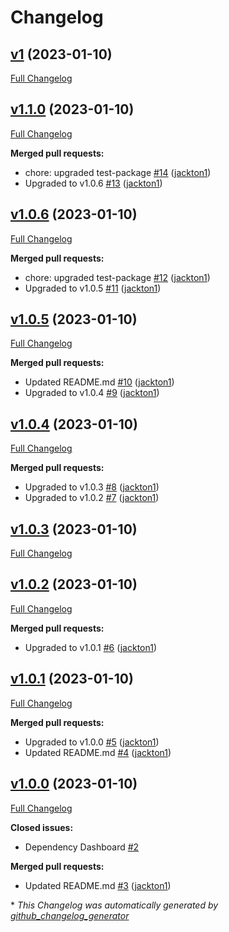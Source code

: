 # Changelog

## [v1](https://github.com/tj-actions/cargo-bump/tree/v1) (2023-01-10)

[Full Changelog](https://github.com/tj-actions/cargo-bump/compare/v1.1.0...v1)

## [v1.1.0](https://github.com/tj-actions/cargo-bump/tree/v1.1.0) (2023-01-10)

[Full Changelog](https://github.com/tj-actions/cargo-bump/compare/v1.0.6...v1.1.0)

**Merged pull requests:**

- chore: upgraded test-package [\#14](https://github.com/tj-actions/cargo-bump/pull/14) ([jackton1](https://github.com/jackton1))
- Upgraded to v1.0.6 [\#13](https://github.com/tj-actions/cargo-bump/pull/13) ([jackton1](https://github.com/jackton1))

## [v1.0.6](https://github.com/tj-actions/cargo-bump/tree/v1.0.6) (2023-01-10)

[Full Changelog](https://github.com/tj-actions/cargo-bump/compare/v1.0.5...v1.0.6)

**Merged pull requests:**

- chore: upgraded test-package [\#12](https://github.com/tj-actions/cargo-bump/pull/12) ([jackton1](https://github.com/jackton1))
- Upgraded to v1.0.5 [\#11](https://github.com/tj-actions/cargo-bump/pull/11) ([jackton1](https://github.com/jackton1))

## [v1.0.5](https://github.com/tj-actions/cargo-bump/tree/v1.0.5) (2023-01-10)

[Full Changelog](https://github.com/tj-actions/cargo-bump/compare/v1.0.4...v1.0.5)

**Merged pull requests:**

- Updated README.md [\#10](https://github.com/tj-actions/cargo-bump/pull/10) ([jackton1](https://github.com/jackton1))
- Upgraded to v1.0.4 [\#9](https://github.com/tj-actions/cargo-bump/pull/9) ([jackton1](https://github.com/jackton1))

## [v1.0.4](https://github.com/tj-actions/cargo-bump/tree/v1.0.4) (2023-01-10)

[Full Changelog](https://github.com/tj-actions/cargo-bump/compare/v1.0.3...v1.0.4)

**Merged pull requests:**

- Upgraded to v1.0.3 [\#8](https://github.com/tj-actions/cargo-bump/pull/8) ([jackton1](https://github.com/jackton1))
- Upgraded to v1.0.2 [\#7](https://github.com/tj-actions/cargo-bump/pull/7) ([jackton1](https://github.com/jackton1))

## [v1.0.3](https://github.com/tj-actions/cargo-bump/tree/v1.0.3) (2023-01-10)

[Full Changelog](https://github.com/tj-actions/cargo-bump/compare/v1.0.2...v1.0.3)

## [v1.0.2](https://github.com/tj-actions/cargo-bump/tree/v1.0.2) (2023-01-10)

[Full Changelog](https://github.com/tj-actions/cargo-bump/compare/v1.0.1...v1.0.2)

**Merged pull requests:**

- Upgraded to v1.0.1 [\#6](https://github.com/tj-actions/cargo-bump/pull/6) ([jackton1](https://github.com/jackton1))

## [v1.0.1](https://github.com/tj-actions/cargo-bump/tree/v1.0.1) (2023-01-10)

[Full Changelog](https://github.com/tj-actions/cargo-bump/compare/v1.0.0...v1.0.1)

**Merged pull requests:**

- Upgraded to v1.0.0 [\#5](https://github.com/tj-actions/cargo-bump/pull/5) ([jackton1](https://github.com/jackton1))
- Updated README.md [\#4](https://github.com/tj-actions/cargo-bump/pull/4) ([jackton1](https://github.com/jackton1))

## [v1.0.0](https://github.com/tj-actions/cargo-bump/tree/v1.0.0) (2023-01-10)

[Full Changelog](https://github.com/tj-actions/cargo-bump/compare/a74c88bdd5dfc3af2e4fa9c7dd66dd4098ff55b8...v1.0.0)

**Closed issues:**

- Dependency Dashboard [\#2](https://github.com/tj-actions/cargo-bump/issues/2)

**Merged pull requests:**

- Updated README.md [\#3](https://github.com/tj-actions/cargo-bump/pull/3) ([jackton1](https://github.com/jackton1))



\* *This Changelog was automatically generated by [github_changelog_generator](https://github.com/github-changelog-generator/github-changelog-generator)*
